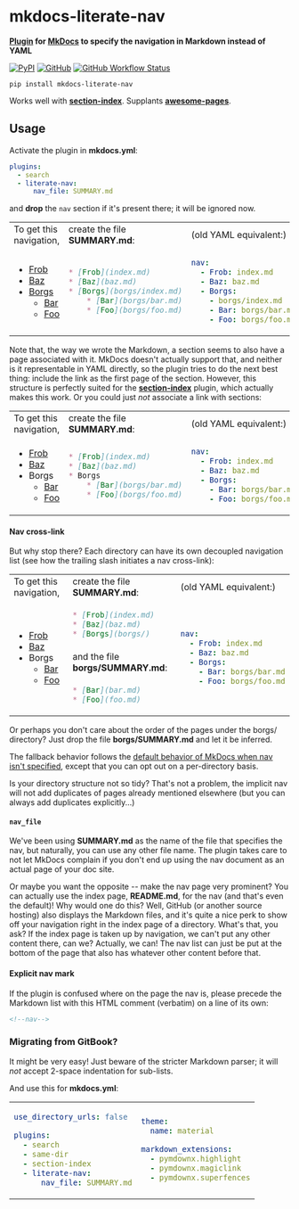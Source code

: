 # mkdocs-literate-nav

**[Plugin][] for [MkDocs][] to specify the navigation in Markdown instead of YAML**

[![PyPI](https://img.shields.io/pypi/v/mkdocs-literate-nav)](https://pypi.org/project/mkdocs-literate-nav/)
[![GitHub](https://img.shields.io/github/license/oprypin/mkdocs-literate-nav)](https://github.com/oprypin/mkdocs-literate-nav/blob/master/LICENSE.md)
[![GitHub Workflow Status](https://img.shields.io/github/workflow/status/oprypin/mkdocs-literate-nav/CI)](https://github.com/oprypin/mkdocs-literate-nav/actions?query=event%3Apush+branch%3Amaster)

```shell
pip install mkdocs-literate-nav
```

Works well with **[section-index][]**. Supplants **[awesome-pages][]**.

[mkdocs]: https://www.mkdocs.org/
[plugin]: https://www.mkdocs.org/user-guide/plugins/
[section-index]: https://oprypin.github.io/mkdocs-section-index/
[awesome-pages]: https://github.com/lukasgeiter/mkdocs-awesome-pages-plugin

## Usage

Activate the plugin in **mkdocs.yml**:

```yaml
plugins:
  - search
  - literate-nav:
      nav_file: SUMMARY.md
```

and **drop** the `nav` section if it's present there; it will be ignored now.

<table markdown="1"><tr>
<td>To get this navigation,</td>
<td>create the file <b>SUMMARY.md</b>:</td>
<td>(old YAML equivalent:)</td>
</tr><tr><td>

* [Frob](#index.md)
* [Baz](#baz.md)
* [Borgs](#borgs/index.md)
    * [Bar](#borgs/bar.md)
    * [Foo](#borgs/foo.md)

</td><td>

```markdown
* [Frob](index.md)
* [Baz](baz.md)
* [Borgs](borgs/index.md)
    * [Bar](borgs/bar.md)
    * [Foo](borgs/foo.md)
```

</td><td>

```yaml
nav:
  - Frob: index.md
  - Baz: baz.md
  - Borgs:
    - borgs/index.md
    - Bar: borgs/bar.md
    - Foo: borgs/foo.md
```

</td></tr></table>

Note that, the way we wrote the Markdown, a section seems to also have a page associated with it. MkDocs doesn't actually support that, and neither is it representable in YAML directly, so the plugin tries to do the next best thing: include the link as the first page of the section. However, this structure is perfectly suited for the **[section-index][]** plugin, which actually makes this work. Or you could just *not* associate a link with sections:

<table markdown="1"><tr>
<td>To get this navigation,</td>
<td>create the file <b>SUMMARY.md</b>:</td>
<td>(old YAML equivalent:)</td>
</tr><tr><td>

* [Frob](#index.md)
* [Baz](#baz.md)
* Borgs
    * [Bar](#borgs/bar.md)
    * [Foo](#borgs/foo.md)

</td><td>

```markdown
* [Frob](index.md)
* [Baz](baz.md)
* Borgs
    * [Bar](borgs/bar.md)
    * [Foo](borgs/foo.md)
```

</td><td>

```yaml
nav:
  - Frob: index.md
  - Baz: baz.md
  - Borgs:
    - Bar: borgs/bar.md
    - Foo: borgs/foo.md
```

</td></tr></table>

#### Nav cross-link

But why stop there? Each directory can have its own decoupled navigation list (see how the trailing slash initiates a nav cross-link):

<table markdown="1"><tr>
<td>To get this navigation,</td>
<td>create the file <b>SUMMARY.md</b>:</td>
<td>(old YAML equivalent:)</td>
</tr><tr><td rowspan="3">

* [Frob](#index.md)
* [Baz](#baz.md)
* Borgs
    * [Bar](#borgs/bar.md)
    * [Foo](#borgs/foo.md)

</td><td>

```markdown
* [Frob](index.md)
* [Baz](baz.md)
* [Borgs](borgs/)
```

</td><td rowspan="3">

```yaml
nav:
  - Frob: index.md
  - Baz: baz.md
  - Borgs:
    - Bar: borgs/bar.md
    - Foo: borgs/foo.md
```

</td></tr><tr>
<td>and the file <b>borgs/SUMMARY.md</b>:</td>
</tr><tr><td>

```markdown
* [Bar](bar.md)
* [Foo](foo.md)
```

</td></tr></table>

Or perhaps you don't care about the order of the pages under the borgs/ directory? Just drop the file <b>borgs/SUMMARY.md</b> and let it be inferred.

The fallback behavior follows the [default behavior of MkDocs when nav isn't specified][nav-gen], except that you can opt out on a per-directory basis.

[nav-gen]: https://www.mkdocs.org/user-guide/writing-your-docs/#configure-pages-and-navigation

Is your directory structure not so tidy? That's not a problem, the implicit nav will not add duplicates of pages already mentioned elsewhere (but you can always add duplicates explicitly...)

#### `nav_file`

We've been using **SUMMARY.md** as the name of the file that specifies the nav, but naturally, you can use any other file name. The plugin takes care to not let MkDocs complain if you don't end up using the nav document as an actual page of your doc site.

Or maybe you want the opposite -- make the nav page very prominent? You can actually use the index page, **README.md**, for the nav (and that's even the default)! Why would one do this? Well, GitHub (or another source hosting) also displays the Markdown files, and it's quite a nice perk to show off your navigation right in the index page of a directory. What's that, you ask? If the index page is taken up by navigation, we can't put any other content there, can we? Actually, we can! The nav list can just be put at the bottom of the page that also has whatever other content before that.

#### Explicit nav mark

If the plugin is confused where on the page the nav is, please precede the Markdown list with this HTML comment (verbatim) on a line of its own:

```markdown
<!--nav-->
```

### Migrating from GitBook?

It might be very easy! Just beware of the stricter Markdown parser; it will *not* accept 2-space indentation for sub-lists.

And use this for **mkdocs.yml**:

<table><tr><td>

```yaml
use_directory_urls: false
```
```yaml
plugins:
  - search
  - same-dir
  - section-index
  - literate-nav:
      nav_file: SUMMARY.md
```

</td><td>

```yaml
theme:
  name: material
```
```yaml
markdown_extensions:
  - pymdownx.highlight
  - pymdownx.magiclink
  - pymdownx.superfences
```

</td></tr></table>
